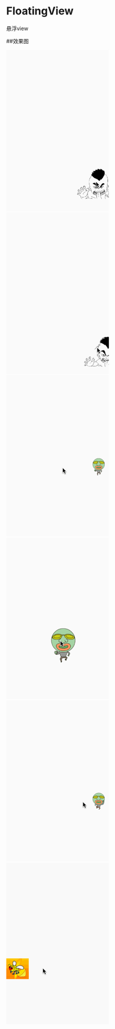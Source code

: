 # FloatingView
悬浮view


##效果图

![image](https://github.com/dalong982242260/FloatingView/blob/master/img/floating1.gif?raw=true)
![image](https://github.com/dalong982242260/FloatingView/blob/master/img/floating1_2.gif?raw=true)
![image](https://github.com/dalong982242260/FloatingView/blob/master/img/floating2_1.gif?raw=true)
![image](https://github.com/dalong982242260/FloatingView/blob/master/img/floating2_2.gif?raw=true)
![image](https://github.com/dalong982242260/FloatingView/blob/master/img/floating2_3.gif?raw=true)
![image](https://github.com/dalong982242260/FloatingView/blob/master/img/floating3_1.gif?raw=true)
